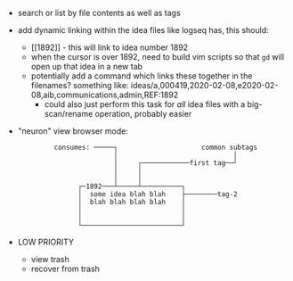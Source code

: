  
 - search or list by file contents as well as tags
 - add dynamic linking within the idea files like logseq has, this should:
    - [[1892]] - this will link to idea number 1892 
    - when the cursor is over 1892, need to build vim scripts so that `gd` will 
      open up that idea in a new tab
    - potentially add a command which links these together in the filenames?
      something like:
      ideas/a,000419,2020-02-08,e2020-02-08,aib,communications,admin,REF:1892
       - could also just perform this task for _all_ idea files with a
         big-scan/rename operation, probably easier
 - "neuron" view browser mode:

                consumes: ─────┐                     common subtags       
                               │                             │            
                               │     ┌────────────first tag──┘            
                               │     │                                    
                               │     │                                    
                      ┌─1892───┴─────┴──────────┐                             
                      │  some idea blah blah    ├────────tag-2
                      │  blah blah blah blah    │
                      │                         │                         
                      │                         │                         
                      └─────────────────────────┘                         
                                                                          
                                                                          
                                                                          
                                                                          
                                                                          
 - LOW PRIORITY                                                                          
   - view trash
   - recover from trash
                                                                          
                                                                          
                                                                          
                                                                          
                                                                          
                                                                          
                                                                          
                                                                          
